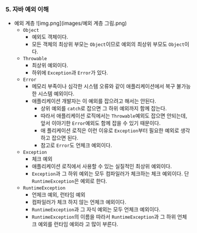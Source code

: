 ### 5. 자바 예외 이해
* 예외 계층
  ![img.png](images/예외 계층 그림.png)
  * `Object` 
    * 예외도 객체이다. 
    * 모든 객체의 최상위 부모는 `Object`이므로 예외의 최상위 부모도 `Object`이다.
  * `Throwable`
    * 최상위 예외이다. 
    * 하위에 `Exception`과 `Error`가 있다.
  * `Error`
    * 메모리 부족이나 심각한 시스템 오류와 같이 애플리케이션에서 복구 불가능한 시스템 예외이다. 
    * 애플리케이션 개발자는 이 예외를 잡으려고 해서는 안된다. 
      * 상위 예외를 `catch`로 잡으면 그 하위 예외까지 함께 잡는다. 
      * 따라서 애플리케이션 로직에서는 `Throwable`예외도 잡으면 안되는데, 앞서 이야기한 `Error`예외도 함께 잡을 수 있기 때문이다. 
      * 애 플리케이션 로직은 이런 이유로 `Exception`부터 필요한 예외로 생각하고 잡으면 된다. 
      * 참고로 `Error`도 언체크 예외이다. 
  * `Exception`
    * 체크 예외 
    * 애플리케이션 로직에서 사용할 수 있는 실질적인 최상위 예외이다. 
    * `Exception`과 그 하위 예외는 모두 컴파일러가 체크하는 체크 예외이다. 단 `RuntimeException`은
      예외로 한다.
  * `RuntimeException`
    * 언체크 예외, 런타임 예외 
    * 컴파일러가 체크 하지 않는 언체크 예외이다. 
    * `RuntimeException`과 그 자식 예외는 모두 언체크 예외이다. 
    * `RuntimeException`의 이름을 따라서 `RuntimeException`과 그 하위 언체크 예외를 런타임 예외라
        고 많이 부른다.